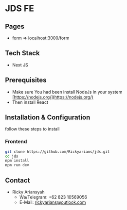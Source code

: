 # JDS FE

## Pages

- form => localhost:3000/form

## Tech Stack

- Next JS

## Prerequisites

- Make sure You had been install NodeJs in your system [https://nodejs.org/](https://nodejs.org/)
- Then install React

## Installation & Configuration

follow these steps to install

### Frontend

```bash
git clone https://github.com/Rickyarians/jds.git
cd jds
npm install
npm run dev
```


## Contact

- Ricky Ariansyah
  * Wa/Telegram:  +62 823 10569056
  * E-Mail: rickyarians@outlook.com


